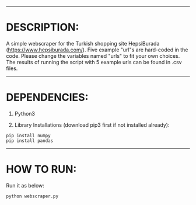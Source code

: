 ------------------------------
# DESCRIPTION:

A simple webscraper for the Turkish shopping site HepsiBurada (https://www.hepsiburada.com/).
Five example "url"s are hard-coded in the code. Please change the variables named "urls" to fit your own choices.  
The results of running the script with 5 example urls can be found in .csv files.  

------------------------------
# DEPENDENCIES:

1) Python3

2) Library Installations (download pip3 first if not installed already):
```
pip install numpy
pip install pandas
```
------------------------------
# HOW TO RUN:
Run it as below:
```
python webscraper.py
```
